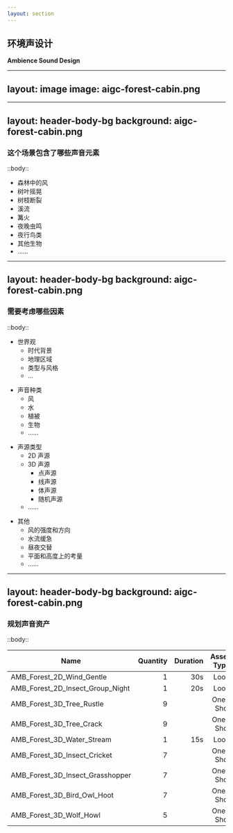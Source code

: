 ```yaml
---
layout: section
---
```


## 环境声设计
**Ambience Sound Design**

<!--  -->

---
layout: image
image: aigc-forest-cabin.png
---

<!--  -->

---
layout: header-body-bg
background: aigc-forest-cabin.png
---

### 这个场景包含了哪些声音元素

::body::

- 森林中的风
- 树叶摇晃
- 树枝断裂
- 溪流
- 篝火
- 夜晚虫鸣
- 夜行鸟类
- 其他生物
- ……

<!--  -->

---
layout: header-body-bg
background: aigc-forest-cabin.png
---

### 需要考虑哪些因素

::body::

<div class="grid grid-cols-4 gap-4" v-clicks>

<div>

- 世界观
    - 时代背景
    - 地理区域
    - 类型与风格
    - …

</div>

<div>

- 声音种类
    - 风
    - 水
    - 植被
    - 生物
    - ……

</div>

<div>

- 声源类型
    - 2D 声源
    - 3D 声源
      - 点声源
      - 线声源
      - 体声源
      - 随机声源
    - ……

</div>

<div>

- 其他
  - 风的强度和方向
  - 水流缓急
  - 昼夜交替
  - 平面和高度上的考量
  - ……

</div>

</div>

<!--  -->

---
layout: header-body-bg
background: aigc-forest-cabin.png
---

### 规划声音资产

::body::

<div class="table-auto border-collapse border border-gray-400 text-sm">

| Name | Quantity | Duration | Asset Type | Emitter Type |
|-|-:|-:|-:|-:|
| AMB_Forest_2D_Wind_Gentle | 1 | 30s | Loop | 2D |
| AMB_Forest_2D_Insect_Group_Night | 1 | 20s | Loop | 2D |
| AMB_Forest_3D_Tree_Rustle | 9 | | One-Shot | 3D_Scatter |
| AMB_Forest_3D_Tree_Crack | 9 | | One-Shot | 3D_Scatter |
| AMB_Forest_3D_Water_Stream | 1 | 15s | Loop | 3D_Spot |
| AMB_Forest_3D_Insect_Cricket | 7 | | One-Shot | 3D_Scatter |
| AMB_Forest_3D_Insect_Grasshopper | 7 | | One-Shot | 3D_Scatter |
| AMB_Forest_3D_Bird_Owl_Hoot | 7 | | One-Shot | 3D_Scatter |
| AMB_Forest_3D_Wolf_Howl | 5 | | One-Shot | 3D_Scatter |

</div>

<!--  -->